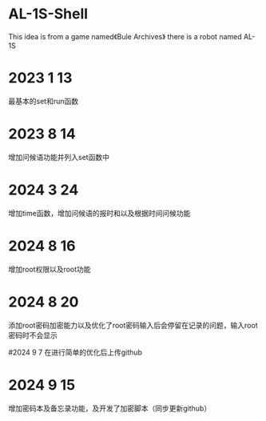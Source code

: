 # AL-1S-Shell
This idea is from a game named《Bule Archives》 there is a robot named AL-1S



# 2023 1 13
最基本的set和run函数


# 2023 8 14
增加问候语功能并列入set函数中

# 2024 3 24
增加time函数，增加问候语的报时和以及根据时间问候功能

# 2024 8 16
增加root权限以及root功能

# 2024 8 20
添加root密码加密能力以及优化了root密码输入后会停留在记录的问题，输入root密码时不会显示

#2024 9 7
在进行简单的优化后上传github

# 2024 9 15
增加密码本及备忘录功能，及开发了加密脚本（同步更新github）
